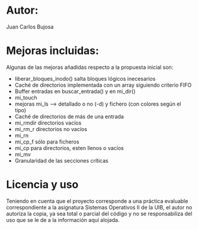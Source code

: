 # Autor: 
Juan Carlos Bujosa

# Mejoras incluidas:
Algunas de las mejoras añadidas respecto a la propuesta inicial son:
- liberar_bloques_inodo() salta bloques lógicos  inecesarios
- Caché de directorios implementada con un array siguiendo  criterio FIFO
- Buffer entradas en buscar_entrada() y en mi_dir()
- mi_touch
- mejoras mi_ls --> detallado o no (-d) y fichero (con colores según el tipo)
- Caché de directorios de más de una entrada
- mi_rmdir directorios vacíos
- mi_rm_r directorios no vacíos
- mi_rn
- mi_cp_f sólo para ficheros
- mi_cp para directorios, esten llenos o vacíos
- mi_mv
- Granularidad de las secciones críticas

# Licencia y uso
Teniendo en cuenta que el proyecto corresponde a una práctica evaluable correspondiente a la asignatura Sistemas Operativos II de la UIB, el autor no autoriza la copia, ya sea total o parcial del código y no se responsabiliza del uso que se le de a la información aquí alojada.

